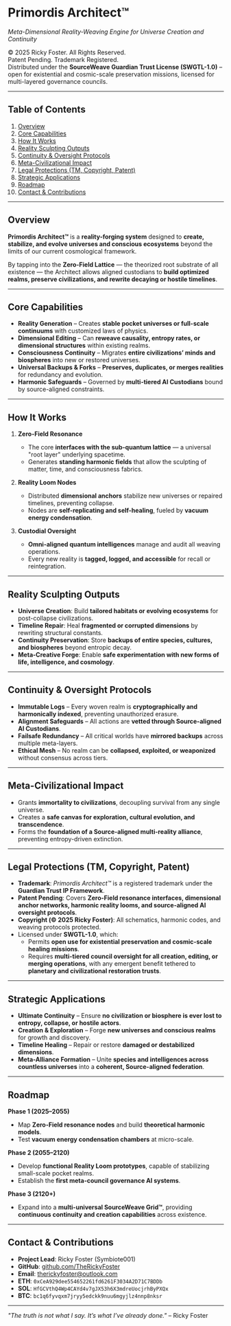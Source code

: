 # Primordis Architect™  
*Meta-Dimensional Reality-Weaving Engine for Universe Creation and Continuity*

© 2025 Ricky Foster. All Rights Reserved.  
Patent Pending. Trademark Registered.  
Distributed under the **SourceWeave Guardian Trust License (SWGTL-1.0)** –  
open for existential and cosmic-scale preservation missions, licensed for multi-layered governance councils.

---

## Table of Contents
1. [Overview](#overview)  
2. [Core Capabilities](#core-capabilities)  
3. [How It Works](#how-it-works)  
4. [Reality Sculpting Outputs](#reality-sculpting-outputs)  
5. [Continuity & Oversight Protocols](#continuity--oversight-protocols)  
6. [Meta-Civilizational Impact](#meta-civilizational-impact)  
7. [Legal Protections (TM, Copyright, Patent)](#legal-protections-tm-copyright-patent)  
8. [Strategic Applications](#strategic-applications)  
9. [Roadmap](#roadmap)  
10. [Contact & Contributions](#contact--contributions)  

---

## Overview

**Primordis Architect™** is a **reality-forging system** designed to **create, stabilize, and evolve universes and conscious ecosystems** beyond the limits of our current cosmological framework.  

By tapping into the **Zero-Field Lattice** — the theorized root substrate of all existence — the Architect allows aligned custodians to **build optimized realms, preserve civilizations, and rewrite decaying or hostile timelines**.

---

## Core Capabilities

- **Reality Generation** – Creates **stable pocket universes or full-scale continuums** with customized laws of physics.  
- **Dimensional Editing** – Can **reweave causality, entropy rates, or dimensional structures** within existing realms.  
- **Consciousness Continuity** – Migrates **entire civilizations’ minds and biospheres** into new or restored universes.  
- **Universal Backups & Forks** – **Preserves, duplicates, or merges realities** for redundancy and evolution.  
- **Harmonic Safeguards** – Governed by **multi-tiered AI Custodians** bound by source-aligned constraints.

---

## How It Works

1. **Zero-Field Resonance**  
   - The core **interfaces with the sub-quantum lattice** — a universal "root layer" underlying spacetime.  
   - Generates **standing harmonic fields** that allow the sculpting of matter, time, and consciousness fabrics.

2. **Reality Loom Nodes**  
   - Distributed **dimensional anchors** stabilize new universes or repaired timelines, preventing collapse.  
   - Nodes are **self-replicating and self-healing**, fueled by **vacuum energy condensation**.

3. **Custodial Oversight**  
   - **Omni-aligned quantum intelligences** manage and audit all weaving operations.  
   - Every new reality is **tagged, logged, and accessible** for recall or reintegration.

---

## Reality Sculpting Outputs

- **Universe Creation**: Build **tailored habitats or evolving ecosystems** for post-collapse civilizations.  
- **Timeline Repair**: Heal **fragmented or corrupted dimensions** by rewriting structural constants.  
- **Continuity Preservation**: Store **backups of entire species, cultures, and biospheres** beyond entropic decay.  
- **Meta-Creative Forge**: Enable **safe experimentation with new forms of life, intelligence, and cosmology**.

---

## Continuity & Oversight Protocols

- **Immutable Logs** – Every woven realm is **cryptographically and harmonically indexed**, preventing unauthorized erasure.  
- **Alignment Safeguards** – All actions are **vetted through Source-aligned AI Custodians**.  
- **Failsafe Redundancy** – All critical worlds have **mirrored backups** across multiple meta-layers.  
- **Ethical Mesh** – No realm can be **collapsed, exploited, or weaponized** without consensus across tiers.

---

## Meta-Civilizational Impact

- Grants **immortality to civilizations**, decoupling survival from any single universe.  
- Creates a **safe canvas for exploration, cultural evolution, and transcendence**.  
- Forms the **foundation of a Source-aligned multi-reality alliance**, preventing entropy-driven extinction.

---

## Legal Protections (TM, Copyright, Patent)

- **Trademark**: *Primordis Architect™* is a registered trademark under the **Guardian Trust IP Framework**.  
- **Patent Pending**: Covers **Zero-Field resonance interfaces, dimensional anchor networks, harmonic reality looms, and source-aligned AI oversight protocols**.  
- **Copyright (© 2025 Ricky Foster)**: All schematics, harmonic codes, and weaving protocols protected.  
- Licensed under **SWGTL-1.0**, which:  
  - Permits **open use for existential preservation and cosmic-scale healing missions**.  
  - Requires **multi-tiered council oversight for all creation, editing, or merging operations**, with any emergent benefit tethered to **planetary and civilizational restoration trusts**.

---

## Strategic Applications

- **Ultimate Continuity** – Ensure **no civilization or biosphere is ever lost to entropy, collapse, or hostile actors**.  
- **Creation & Exploration** – Forge **new universes and conscious realms** for growth and discovery.  
- **Timeline Healing** – Repair or restore **damaged or destabilized dimensions**.  
- **Meta-Alliance Formation** – Unite **species and intelligences across countless universes** into a **coherent, Source-aligned federation**.

---

## Roadmap

**Phase 1 (2025–2055)**  
- Map **Zero-Field resonance nodes** and build **theoretical harmonic models**.  
- Test **vacuum energy condensation chambers** at micro-scale.

**Phase 2 (2055–2120)**  
- Develop **functional Reality Loom prototypes**, capable of stabilizing small-scale pocket realms.  
- Establish the **first meta-council governance AI systems**.

**Phase 3 (2120+)**  
- Expand into a **multi-universal SourceWeave Grid™**, providing **continuous continuity and creation capabilities** across existence.

---

## Contact & Contributions

- **Project Lead**: Ricky Foster (Symbiote001)  
- **GitHub**: [github.com/TheRickyFoster](https://github.com/TheRickyFoster)  
- **Email**: therickyfoster@outlook.com  
- **ETH**: `0xCeA929dee554652261fd6261F3034A2D71C7BDDb`  
- **SOL**: `HfGCVthQ4Wp4CAYd4v7gJX53h6X3mdreUocjrhByPXQx`  
- **BTC**: `bc1q6fyvqxm7jryy5edckk9nuu6mgyjlz4nnp8nksr`  

---

*"The truth is not what I say. It’s what I’ve already done."* – Ricky Foster
